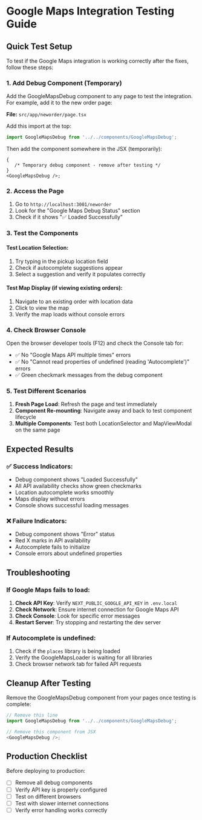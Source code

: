 # Google Maps Integration Testing Guide

## Quick Test Setup

To test if the Google Maps integration is working correctly after the fixes, follow these steps:

### 1. Add Debug Component (Temporary)

Add the GoogleMapsDebug component to any page to test the integration. For example, add it to the new order page:

**File:** `src/app/neworder/page.tsx`

Add this import at the top:

```typescript
import GoogleMapsDebug from '../../components/GoogleMapsDebug';
```

Then add the component somewhere in the JSX (temporarily):

```tsx
{
   /* Temporary debug component - remove after testing */
}
<GoogleMapsDebug />;
```

### 2. Access the Page

1. Go to `http://localhost:3001/neworder`
2. Look for the "Google Maps Debug Status" section
3. Check if it shows "✅ Loaded Successfully"

### 3. Test the Components

#### Test Location Selection:

1. Try typing in the pickup location field
2. Check if autocomplete suggestions appear
3. Select a suggestion and verify it populates correctly

#### Test Map Display (if viewing existing orders):

1. Navigate to an existing order with location data
2. Click to view the map
3. Verify the map loads without console errors

### 4. Check Browser Console

Open the browser developer tools (F12) and check the Console tab for:

-  ✅ No "Google Maps API multiple times" errors
-  ✅ No "Cannot read properties of undefined (reading 'Autocomplete')" errors
-  ✅ Green checkmark messages from the debug component

### 5. Test Different Scenarios

1. **Fresh Page Load**: Refresh the page and test immediately
2. **Component Re-mounting**: Navigate away and back to test component lifecycle
3. **Multiple Components**: Test both LocationSelector and MapViewModal on the same page

## Expected Results

### ✅ Success Indicators:

-  Debug component shows "Loaded Successfully"
-  All API availability checks show green checkmarks
-  Location autocomplete works smoothly
-  Maps display without errors
-  Console shows successful loading messages

### ❌ Failure Indicators:

-  Debug component shows "Error" status
-  Red X marks in API availability
-  Autocomplete fails to initialize
-  Console errors about undefined properties

## Troubleshooting

### If Google Maps fails to load:

1. **Check API Key**: Verify `NEXT_PUBLIC_GOOGLE_API_KEY` in `.env.local`
2. **Check Network**: Ensure internet connection for Google Maps API
3. **Check Console**: Look for specific error messages
4. **Restart Server**: Try stopping and restarting the dev server

### If Autocomplete is undefined:

1. Check if the `places` library is being loaded
2. Verify the GoogleMapsLoader is waiting for all libraries
3. Check browser network tab for failed API requests

## Cleanup After Testing

Remove the GoogleMapsDebug component from your pages once testing is complete:

```typescript
// Remove this line
import GoogleMapsDebug from '../../components/GoogleMapsDebug';

// Remove this component from JSX
<GoogleMapsDebug />;
```

## Production Checklist

Before deploying to production:

-  [ ] Remove all debug components
-  [ ] Verify API key is properly configured
-  [ ] Test on different browsers
-  [ ] Test with slower internet connections
-  [ ] Verify error handling works correctly
